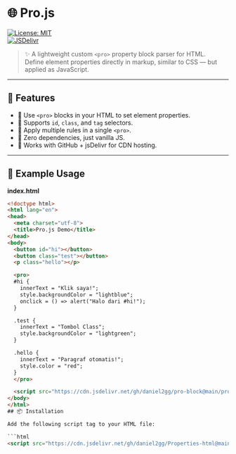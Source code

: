 # 🌐 Pro.js  

[![License: MIT](https://img.shields.io/badge/License-MIT-green.svg)](LICENSE)  
[![JSDelivr](https://data.jsdelivr.com/v1/package/gh/daniel2gg/pro-block/badge)](https://www.jsdelivr.com/package/gh/daniel2gg/pro-block)  

> ✨ A lightweight custom `<pro>` property block parser for HTML.  
> Define element properties directly in markup, similar to CSS — but applied as JavaScript.  

---

## 📖 Features
- 🔹 Use `<pro>` blocks in your HTML to set element properties.  
- 🔹 Supports `id`, `class`, and `tag` selectors.  
- 🔹 Apply multiple rules in a single `<pro>`.  
- 🔹 Zero dependencies, just vanilla JS.  
- 🔹 Works with GitHub + jsDelivr for CDN hosting.  

---

## 🚀 Example Usage  

**index.html**
```html
<!doctype html>
<html lang="en">
<head>
  <meta charset="utf-8">
  <title>Pro.js Demo</title>
</head>
<body>
  <button id="hi"></button>
  <button class="test"></button>
  <p class="hello"></p>

  <pro>
  #hi {
    innerText = "Klik saya!";
    style.backgroundColor = "lightblue";
    onclick = () => alert("Halo dari #hi!");
  }

  .test {
    innerText = "Tombol Class";
    style.backgroundColor = "lightgreen";
  }

  .hello {
    innerText = "Paragraf otomatis!";
    style.color = "red";
  }
  </pro>

  <script src="https://cdn.jsdelivr.net/gh/daniel2gg/pro-block@main/pro.js"></script>
</body>
</html>
## 📦 Installation  

Add the following script tag to your HTML file:  

```html
<script src="https://cdn.jsdelivr.net/gh/daniel2gg/Properties-html@main/Properties-html.js"></script>
